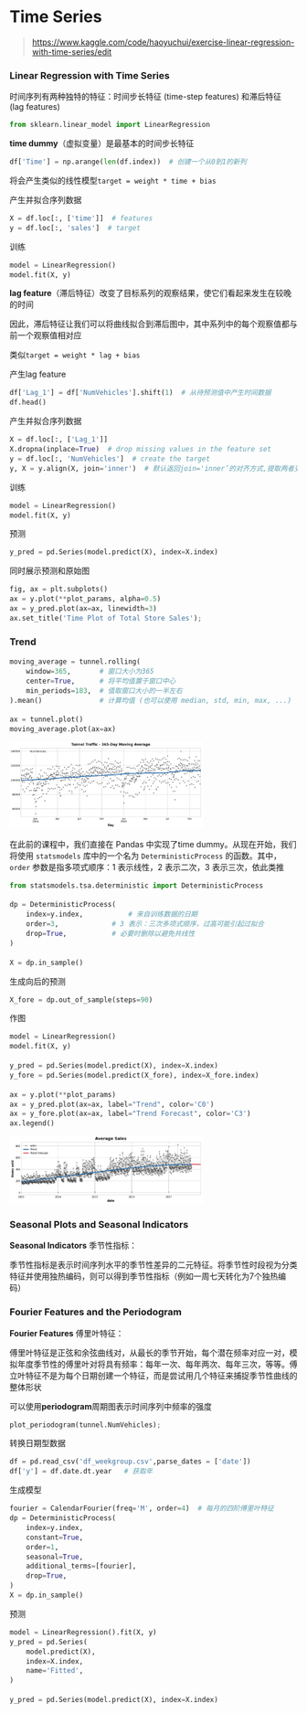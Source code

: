 # Time Series

> https://www.kaggle.com/code/haoyuchui/exercise-linear-regression-with-time-series/edit

### Linear Regression with Time Series

时间序列有两种独特的特征：时间步长特征 (time-step features) 和滞后特征 (lag features)

```Python
from sklearn.linear_model import LinearRegression
```

 **time dummy**（虚拟变量）是最基本的时间步长特征

```python
df['Time'] = np.arange(len(df.index))  # 创建一个从0到1的新列
```

将会产生类似的线性模型`target = weight * time + bias`

产生并拟合序列数据

```Python
X = df.loc[:, ['time']]  # features
y = df.loc[:, 'sales']  # target
```

训练

```Python
model = LinearRegression()
model.fit(X, y)
```

**lag feature**（滞后特征）改变了目标系列的观察结果，使它们看起来发生在较晚的时间

因此，滞后特征让我们可以将曲线拟合到滞后图中，其中系列中的每个观察值都与前一个观察值相对应

类似`target = weight * lag + bias`

产生lag feature

```Python
df['Lag_1'] = df['NumVehicles'].shift(1)  # 从待预测值中产生时间数据
df.head()
```

产生并拟合序列数据

```Python
X = df.loc[:, ['Lag_1']]
X.dropna(inplace=True)  # drop missing values in the feature set
y = df.loc[:, 'NumVehicles']  # create the target
y, X = y.align(X, join='inner')  # 默认返回join='inner’的对齐方式,提取两者变量索引交集的数据
```

训练

```Python
model = LinearRegression()
model.fit(X, y)
```

预测

```Python
y_pred = pd.Series(model.predict(X), index=X.index)
```

同时展示预测和原始图

```Python
fig, ax = plt.subplots()
ax = y.plot(**plot_params, alpha=0.5)
ax = y_pred.plot(ax=ax, linewidth=3)
ax.set_title('Time Plot of Total Store Sales');
```

### Trend

```Python
moving_average = tunnel.rolling(
    window=365,       # 窗口大小为365
    center=True,      # 将平均值置于窗口中心
    min_periods=183,  # 值取窗口大小的一半左右
).mean()              # 计算均值 (也可以使用 median, std, min, max, ...)

ax = tunnel.plot()
moving_average.plot(ax=ax)
```

<img src="assets/image-20221101195935356.png" alt="image-20221101195935356" style="zoom:33%;" />

在此前的课程中，我们直接在 Pandas 中实现了time dummy。从现在开始，我们将使用 `statsmodels` 库中的一个名为 `DeterministicProcess` 的函数。其中， `order` 参数是指多项式顺序：1 表示线性，2 表示二次，3 表示三次，依此类推

```Python
from statsmodels.tsa.deterministic import DeterministicProcess

dp = DeterministicProcess(
    index=y.index,  		 # 来自训练数据的日期
    order=3,             # 3 表示：三次多项式顺序，过高可能引起过拟合
    drop=True,           # 必要时删除以避免共线性
)

X = dp.in_sample()
```

生成向后的预测

```Python
X_fore = dp.out_of_sample(steps=90)
```

作图

```Python
model = LinearRegression()
model.fit(X, y)

y_pred = pd.Series(model.predict(X), index=X.index)
y_fore = pd.Series(model.predict(X_fore), index=X_fore.index)

ax = y.plot(**plot_params)
ax = y_pred.plot(ax=ax, label="Trend", color='C0')
ax = y_fore.plot(ax=ax, label="Trend Forecast", color='C3')
ax.legend()
```

<img src="assets/image-20221101195443737.png" alt="image-20221101195443737" style="zoom:33%;" />

### Seasonal Plots and Seasonal Indicators

**Seasonal Indicators** 季节性指标：

季节性指标是表示时间序列水平的季节性差异的二元特征。将季节性时段视为分类特征并使用独热编码，则可以得到季节性指标（例如一周七天转化为7个独热编码）

### Fourier Features and the Periodogram

**Fourier Features** 傅里叶特征：

傅里叶特征是正弦和余弦曲线对，从最长的季节开始，每个潜在频率对应一对，模拟年度季节性的傅里叶对将具有频率：每年一次、每年两次、每年三次，等等。傅立叶特征不是为每个日期创建一个特征，而是尝试用几个特征来捕捉季节性曲线的整体形状

可以使用**periodogram**周期图表示时间序列中频率的强度

```Python
plot_periodogram(tunnel.NumVehicles);
```

转换日期型数据

```Python
df = pd.read_csv('df_weekgroup.csv',parse_dates = ['date'])
df['y'] = df.date.dt.year   # 获取年
```

生成模型

```Python
fourier = CalendarFourier(freq='M', order=4)  # 每月的四阶傅里叶特征
dp = DeterministicProcess(
    index=y.index,
    constant=True,
    order=1,
    seasonal=True,
    additional_terms=[fourier],
    drop=True,
)
X = dp.in_sample()
```

预测

```Python
model = LinearRegression().fit(X, y)
y_pred = pd.Series(
    model.predict(X),
    index=X.index,
    name='Fitted',
)

y_pred = pd.Series(model.predict(X), index=X.index)
```

